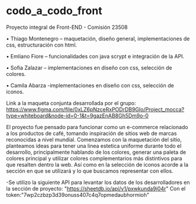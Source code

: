# codo_a_codo_front
Proyecto integral de Front-END - Comisión 23508

•	Thiago Montenegro – maquetación, diseño general, implementaciones de css, estructuración con html.

•	Emliano Fiore – funcionalidades con java scrypt e integración de la API.

•	Sofia Zalazar – implementaciones en diseño con css, selección de colores.

•	Camila Abarza -implementaciones en diseño con css, selección de iconos.

Link a la maqueta conjunta desarrollada por el grupo: https://www.figma.com/file/0xLZ6pNzceRxPODrDB9GIo/Project_mocca?type=whiteboard&node-id=0-1&t=9gazEnAB8Gh5Dm9o-0

El proyecto fue pensado para funcionar como un e-commerce relacionado a los productos de café, tomando inspiración de sitios web de marcas reconocidas a nivel mundial.
Comenzamos con la maquetación del sitio, planteamos ideas para tener una linea estetica uniforme durante todo el desarrollo, principalmente hablando de los colores, 
generar una paleta de colores principal y utilizar colores complementarios más distintivos para que resalten dentro la web. 
Así como en la selección de iconos acorde a la sección en que se utilizará y lo que buscamos representar con ellos.

-Se utilizo la siguiente API para levantar los datos de los desarrolladores en la sección de proyecto: "https://sheetdb.io/api/v1/pxwkunda9j04r"
 Con el token:"7wp2czbzp3d39onuss407c4q7opmedaubhormioh"
